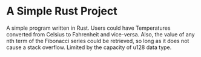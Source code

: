 # A Simple Rust Project

A simple program written in Rust. Users could have Temperatures converted from Celsius to Fahrenheit and vice-versa. Also, the value of any nth term of the Fibonacci series could be retrieved, so long as it does not cause a stack overflow. Limited by the capacity of u128 data type.